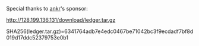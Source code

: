 
Special thanks to [ankr](http://app.ankr.com)'s sponsor:

http://128.199.136.131/download/ledger.tar.gz  

SHA256(ledger.tar.gz)=6341764adb7e4edc0467be71042bc3f9ecdadf7bf8d019d17ddc52379753e0b1

